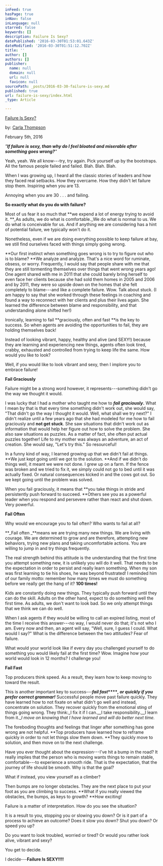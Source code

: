 ```yaml
---
inFeed: true
hasPage: true
inNav: false
inLanguage: null
starred: false
keywords: []
description: Failure Is Sexy?
datePublished: '2016-03-30T01:53:01.643Z'
dateModified: '2016-03-30T01:51:12.702Z'
title: ''
author: []
authors: []
publisher:
  name: null
  domain: null
  url: null
  favicon: null
sourcePath: _posts/2016-03-30-failure-is-sexy.md
published: true
url: failure-is-sexy/index.html
_type: Article

---
```

[Failure Is Sexy?][0]

by: [Carla Thompson][1]

February 5th, 2016

_"__If failure is sexy, than why do I feel bloated and miserable after something goes wrong?__"_

Yeah, yeah. We all know---try, try again. Pick yourself up by the bootstraps. All the famous people failed and failed. Blah. Blah. Blah.

When I was growing up, I heard all the classic stories of leaders and how they faced real setbacks. How they overcame. How they didn't let failure stop them. Inspiring when you are 13\.

Annoying when you are 30 . . . and failing.

**So exactly what do you do with failure?**

Most of us fear it so much that **we expend a lot of energy trying to avoid it. **_As adults, we do what is comfortable._We do what is normal to us. We do what is conceivable for us. And if anything we are considering has a hint of potential failure, we typically won't do it.

Nonetheless, even if we are doing everything possible to keep failure at bay, we still find ourselves faced with things simply going wrong.

**Our first instinct when something goes wrong is to try to figure out who is to blame? **We analyze and analyze. That's a nice word for ruminate, obsess, or worry. Frequently, I would say that people share with me that they are still tormenting themselves over things that went wrong years ago! One agent shared with me in 2011 that she could barely bring herself to even face her clients because she had sold them homes in 2005 and 2006 and by 2011, they were so upside down on the homes that she felt completely to blame---and like a complete failure. Wow. Talk about stuck. (I am happy to say that she worked through these feelings in coaching and found a way to reconnect with her clients and plus their lives again. She learned the difference between blame and responsibility, and that understanding alone shifted her!)

Ironically, learning to fail **graciously, often and fast **is the key to success.  So when agents are avoiding the opportunities to fail, they are holding themselves back!

Instead of looking vibrant, happy, healthy and alive (and SEXY!) because they are learning and experiencing new things, agents often look tired, crabby, exhausted and controlled from trying to keep life the same. How would you like to look?

Well, if you would like to look vibrant and sexy, then I implore you to embrace failure!

**Fail Graciously**

Failure might be a strong word however, it represents---something didn't go the way we thought it would.

I was lucky that I had a mother who taught me how to **_fail graciously_.** What I mean by that is that every time something didn't work out, she would say, "That didn't go the way I thought it would.  Well, what shall we try next?"  I didn't realize until a few years ago that she had modeled for me how to fail graciously and **not get stuck**.  She saw situations that didn't work out as information that would help her figure out how to solve the problem. She also saw situations as puzzles. As a matter of fact, she often put actual puzzles together! Life to my mother was always an adventure, an act of creation. She would say, "Let's try this." So resourceful!

In a funny kind of way, I learned growing up that we didn't fail at things. **We just kept going until we got to the solution. **And if we didn't do things well, it meant we were not done. I grew up on a farm. If the fence was broken and we tried to fix it, we simply could not go to bed until it was actually fixed. Or natural consequences kicked in and the cows got out. So we kept going until the problem was solved.

When you fail graciously, it means that **you take things in stride and persistently push forward to succeed. **Others see you as a powerful leader when you respond and persevere rather than react and shut down. Very powerful.

**Fail Often**

Why would we encourage you to fail often? Who wants to fail at all?

**_Fail often _**means we are trying many new things.  We are living with courage.  We are determined to grow and are therefore, attempting new behaviors, trying new plans and taking uncomfortable actions.  You are willing to jump in and try things frequently.

The real strength behind this attitude is the understanding that the first time you attempt something new, it is unlikely you will do it well. That needs to be the expectation in order to persist and really learn something. When my son was first learning to tie his shoes, he was beyond frustrated! I reminded him of our family motto: remember how many times we must do something before we really get the hang of it? **100 times!**

Kids are constantly doing new things. They typically push forward until they can do the skill. Adults on the other hand, expect to do something well the first time. As adults, we don't want to look bad. So we only attempt things that we think we can do well.

When I ask agents if they would be willing to call an expired listing, most of the time I receive this answer---no way, I would never do that; it's not who I am. Every now and then, an agent will say, "Well, sure, I guess I could. What would I say?" What is the difference between the two attitudes? Fear of failure.

What would your world look like if every day you challenged yourself to do something you would likely fail at the first time? Wow. Imagine how your world would look in 12 months? I challenge you!

**Fail Fast**

Top producers think speed. As a result, they learn how to keep moving to toward the result.

This is another important key to success---**_fail fast_****_, or quickly if you prefer correct grammar!_** Successful people move past failure quickly.  They have learned how to not fixate on what didn't go well and instead, concentrate on solution. They recover quickly from the emotional sting of things going wrong. They think:_I fix it if I can.__I take responsibility.__I learn from it.__I move on knowing that I have learned and will do better next time._

The foreboding thoughts and feelings that linger after something has gone wrong are not helpful. **Top producers have learned how to reframe quickly in order to not let things slow them down. **They quickly move to solution, and then move on to the next challenge.

Have you ever thought about the expression---I've hit a bump in the road? It really implies that the person who is moving wants things to remain stable, comfortable---to experience a smooth ride. That is the expectation, that the journey of life should be smooth. Why is that the goal?

What if instead, you view yourself as a climber?

Then bumps are no longer obstacles. They are the next place to put your foot as you are climbing to success. **What if you really viewed the obstacles, the bumps, as keys to growth? **How exciting!

Failure is a matter of interpretation. How do you see the situation?

It is a result to you, stopping you or slowing you down? Or is it part of a process to achieve an outcome? Does it slow you down? Shut you down? Or speed you up?

Do you want to look troubled, worried or tired? Or would you rather look alive, vibrant and sexy?

You get to decide.

I decide---**Failure Is SEXY!!!!**

[0]: http://www.agentpluscoaching.com/blog/failure-is-sexy/
[1]: http://www.agentpluscoaching.com/blog/author/agentcoachingstaff/ "Posts by Carla Thompson"